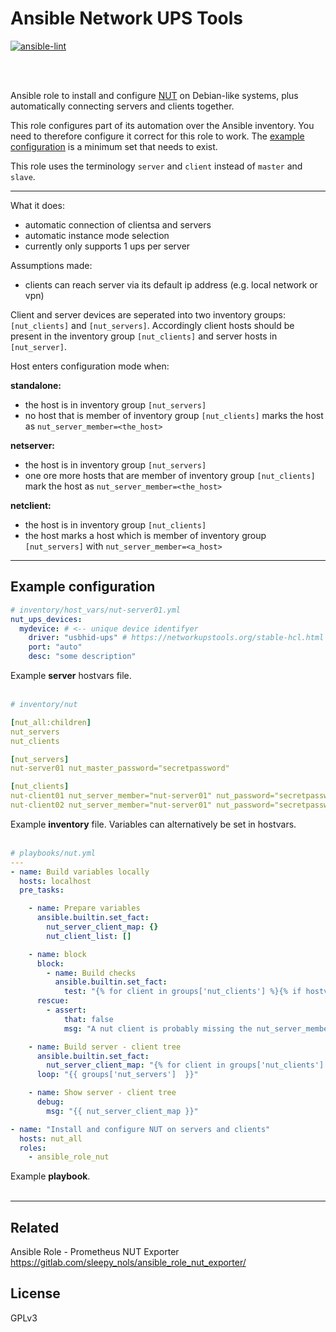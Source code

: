 # Ansible Network UPS Tools

<a href="https://github.com/sleepy-nols/ansible_role_nut/actions/workflows/ansible-lint.yml">
<img alt="ansible-lint" src="https://github.com/sleepy-nols/ansible_role_nut/actions/workflows/ansible-lint.yml/badge.svg"/>
</a>

<br><br>

Ansible role to install and configure [NUT](https://networkupstools.org) on Debian-like systems, plus automatically connecting servers and clients together.

This role configures part of its automation over the Ansible inventory. You need to therefore configure it correct for this role to work. The [example configuration](/#) is a minimum set that needs to exist.

This role uses the terminology `server` and `client` instead of `master` and `slave`.


---

What it does:
- automatic connection of clientsa and servers
- automatic instance mode selection
- currently only supports 1 ups per server

Assumptions made:
- clients can reach server via its default ip address (e.g. local network or vpn)


Client and server devices are seperated into two inventory groups: `[nut_clients]` and `[nut_servers]`. Accordingly client hosts should be present in the inventory group `[nut_clients]` and server hosts in `[nut_server]`.


Host enters configuration mode when:

**standalone:**
- the host is in inventory group `[nut_servers]`
- no host that is member of inventory group `[nut_clients]` marks the host as `nut_server_member=<the_host>`

**netserver:**
- the host is in inventory group `[nut_servers]`
- one ore more hosts that are member of inventory group `[nut_clients]` mark the host as `nut_server_member=<the_host>`

**netclient:**
- the host is in inventory group `[nut_clients]`
- the host marks a host which is member of inventory group `[nut_servers]` with `nut_server_member=<a_host>`


---

## Example configuration

```yml
# inventory/host_vars/nut-server01.yml
nut_ups_devices:
  mydevice: # <-- unique device identifyer
    driver: "usbhid-ups" # https://networkupstools.org/stable-hcl.html
    port: "auto"
    desc: "some description"
```
Example **server** hostvars file.
<br>
<br>

```yml
# inventory/nut

[nut_all:children]
nut_servers
nut_clients

[nut_servers]
nut-server01 nut_master_password="secretpassword"

[nut_clients]
nut-client01 nut_server_member="nut-server01" nut_password="secretpassword"
nut-client02 nut_server_member="nut-server01" nut_password="secretpassword"

```
Example **inventory** file. Variables can alternatively be set in hostvars.
<br>
<br>


```yml
# playbooks/nut.yml
---
- name: Build variables locally
  hosts: localhost
  pre_tasks:

    - name: Prepare variables
      ansible.builtin.set_fact:
        nut_server_client_map: {}
        nut_client_list: []

    - name: block
      block:
        - name: Build checks
          ansible.builtin.set_fact:
            test: "{% for client in groups['nut_clients'] %}{% if hostvars[client]['nut_server_member'] %}{% endif %}{% endfor %}"
      rescue:
        - assert:
            that: false
            msg: "A nut client is probably missing the nut_server_member variable."

    - name: Build server - client tree
      ansible.builtin.set_fact:
        nut_server_client_map: "{% for client in groups['nut_clients'] %}{% if hostvars[client]['nut_server_member'] == item %}{% set _ = nut_client_list.append(client) %}{% endif %}{% endfor %}{{ {item: nut_client_list} | combine(nut_server_client_map) }}"
      loop: "{{ groups['nut_servers']  }}"

    - name: Show server - client tree
      debug:
        msg: "{{ nut_server_client_map }}"

- name: "Install and configure NUT on servers and clients"
  hosts: nut_all
  roles:
    - ansible_role_nut
```
Example **playbook**.
<br>
<br>

---

## Related

Ansible Role - Prometheus NUT Exporter https://gitlab.com/sleepy_nols/ansible_role_nut_exporter/

## License

GPLv3
